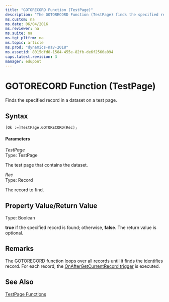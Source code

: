 ```yaml
---
title: "GOTORECORD Function (TestPage)"
description: "The GOTORECORD Function (TestPage) finds the specified record in a dataset on a test page."
ms.custom: na
ms.date: 06/04/2016
ms.reviewer: na
ms.suite: na
ms.tgt_pltfrm: na
ms.topic: article
ms.prod: "dynamics-nav-2018"
ms.assetid: 8015dfd8-1584-455e-82fb-de6f2560a094
caps.latest.revision: 3
manager: edupont
---
```

# GOTORECORD Function (TestPage)
Finds the specified record in a dataset on a test page.  
  
## Syntax  
  
```  
[Ok :=]TestPage.GOTORECORD(Rec);  
```  
  
#### Parameters  
 *TestPage*  
 Type: TestPage  
  
 The test page that contains the dataset.  
  
 *Rec*  
 Type: Record  
  
 The record to find.  
  
## Property Value/Return Value  
 Type: Boolean  
  
 **true** if the specified record is found; otherwise, **false**. The return value is optional.  

## Remarks
The GOTORECORD function loops over all records until it finds the identifies record.  For each record, the [OnAfterGetCurrentRecord trigger](OnAfterGetCurrRecord-Trigger.md) is executed.  

## See Also  
 [TestPage Functions](TestPage-Functions.md)